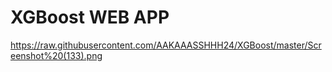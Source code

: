 # XGBoost WEB APP


https://raw.githubusercontent.com/AAKAAASSHHH24/XGBoost/master/Screenshot%20(133).png
